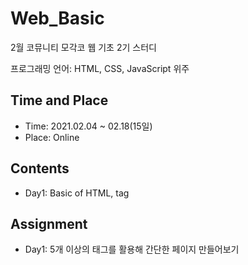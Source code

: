 # Web_Basic
2월 코뮤니티 모각코 웹 기초 2기 스터디

프로그래밍 언어: HTML, CSS, JavaScript 위주

## Time and Place
 - Time: 2021.02.04 ~ 02.18(15일)
 - Place: Online
 
## Contents
 - Day1: Basic of HTML, tag

## Assignment
 - Day1: 5개 이상의 태그를 활용해 간단한 페이지 만들어보기
